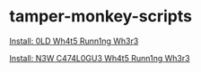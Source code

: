 # tamper-monkey-scripts

[Install: 0LD Wh4t5 Runn1ng Wh3r3](https://raw.githubusercontent.com/LewisMitchell/tamper-monkey-scripts/master/whats-running-where.user.js)

[Install: N3W C474L0GU3 Wh4t5 Runn1ng Wh3r3](https://raw.githubusercontent.com/LewisMitchell/tamper-monkey-scripts/master/catalogue-whats-running-where.user.js)
